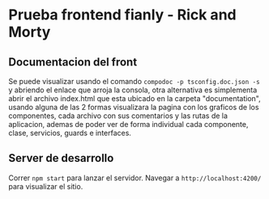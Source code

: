 # Prueba frontend fianly - Rick and Morty

## Documentacion del front

Se puede visualizar usando el comando `compodoc -p tsconfig.doc.json -s` y abriendo el enlace que arroja la consola, otra alternativa es simplementa abrir el archivo index.html que esta ubicado en la carpeta "documentation", usando alguna de las 2 formas visualizara la pagina con los graficos de los componentes, cada archivo con sus comentarios y las rutas de la aplicacion, ademas de poder ver de forma individual cada componente, clase, servicios, guards e interfaces.

## Server de desarrollo

Correr `npm start` para lanzar el servidor. Navegar a `http://localhost:4200/` para visualizar el sitio.
